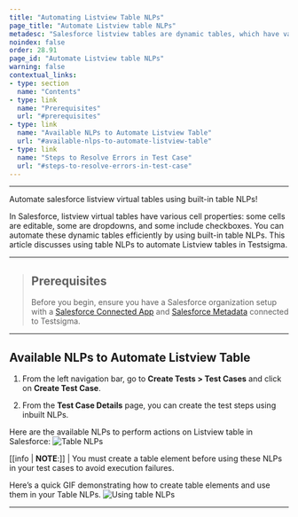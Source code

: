 ```yaml
---
title: "Automating Listview Table NLPs"
page_title: "Automate Listview table NLPs"
metadesc: "Salesforce listview tables are dynamic tables, which have various cell properties. You can automate these dynamic tables efficiently by using Testsigma's built-in table NLPs"
noindex: false
order: 28.91
page_id: "Automate Listview table NLPs"
warning: false
contextual_links:
- type: section
  name: "Contents"
- type: link
  name: "Prerequisites"
  url: "#prerequisites"
- type: link
  name: "Available NLPs to Automate Listview Table"
  url: "#available-nlps-to-automate-listview-table"
- type: link
  name: "Steps to Resolve Errors in Test Case"
  url: "#steps-to-resolve-errors-in-test-case"
---
```


---

Automate salesforce listview virtual tables using built-in table NLPs! 

In Salesforce, listview virtual tables have various cell properties: some cells are editable, some are dropdowns, and some include checkboxes. You can automate these dynamic tables efficiently by using built-in table NLPs. This article discusses using table NLPs to automate Listview tables in Testsigma.


---

> ## **Prerequisites**
> 
> Before you begin, ensure you have a Salesforce organization setup with a [Salesforce Connected App](https://testsigma.com/docs/salesforce-testing/connected-app/) and [Salesforce Metadata](https://testsigma.com/docs/salesforce-testing/metadata-connections/) connected to Testsigma.

---

## **Available NLPs to Automate Listview Table**

1. From the left navigation bar, go to **Create Tests > Test Cases** and click on **Create Test Case**.

2. From the **Test Case Details** page, you can create the test steps using inbuilt NLPs.

Here are the available NLPs to perform actions on Listview table in Salesforce:
![Table NLPs](https://s3.amazonaws.com/static-docs.testsigma.com/new_images/projects/applications/tablenlps.png)

[[info | **NOTE**:]]
| You must create a table element before using these NLPs in your test cases to avoid execution failures. 

Here’s a quick GIF demonstrating how to create table elements and use them in your Table NLPs.
![Using table NLPs](https://s3.amazonaws.com/static-docs.testsigma.com/new_images/projects/applications/tablenlpswf.gif)


---